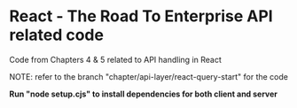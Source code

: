 # React - The Road To Enterprise API related code

Code from Chapters 4 & 5 related to API handling in React

NOTE: refer to the branch "chapter/api-layer/react-query-start" for the code

**Run "node setup.cjs" to install dependencies for both client and server**
